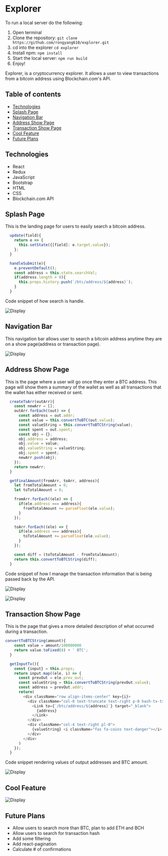 # Explorer

To run a local server do the following:

1. Open terminal
2. Clone the repository: ```git clone https://github.com/rongyang610/explorer.git```
3. cd into the explorer ```cd explorer```
4. Install npm: ```npm install```
5. Start the local server: ```npm run build```
6. Enjoy!

Explorer, is a cryptocurrency explorer. It allows a user to view transactions from a bitcoin address using Blockchain.com's API.

## Table of contents
* [Technologies](#technologies)
* [Splash Page](#splash-page)
* [Navigation Bar](#navigation-bar)
* [Address Show Page](#address-show-page)
* [Transaction Show Page](#transaction-show-page)
* [Cool Feature](#cool-feature)
* [Future Plans](#future-plans)

## Technologies

* React
* Redux
* JavaScript
* Bootstrap
* HTML
* CSS
* Blockchain.com API

## Splash Page

This is the landing page for users to easily search a bitcoin address.

```javascript
  update(field){
    return e => {
      this.setState({[field]: e.target.value});
    };
  }

  handleSubmit(e){
    e.preventDefault();
    const address = this.state.searchVal;
    if(address.length > 0){
      this.props.history.push(`/btc/address/${address}`);
    }
  }
```

Code snippet of how search is handle.

![Display](/src/images/splashPage.png)

## Navigation Bar

This navigation bar allows user to search a bitcoin address anytime they are on a show page(address or transaction page).

![Display](/src/images/navBar.png)

## Address Show Page

This is the page where a user will go once they enter a BTC address. This page will show them a summary of the wallet as well as all transactions that the wallet has either received or sent.

```javascript
  createToArr(outArr){
    const newArr = [];
    outArr.forEach((out) => {
      const address = out.addr;
      const value = this.convertToBTC(out.value);
      const valueString = this.convertToBTCString(value);
      const spent = out.spent;
      const obj = {};
      obj.address = address;
      obj.value = value;
      obj.valueString = valueString;
      obj.spent = spent;
      newArr.push(obj);
    });
    return newArr;
  }

  getFinalAmount(fromArr, toArr, address){
    let fromTotalAmount = 0;
    let toTotalAmount = 0;

    fromArr.forEach((ele) => {
      if(ele.address === address){
        fromTotalAmount += parseFloat(ele.value);
      }
    });

    toArr.forEach((ele) => {
      if(ele.address === address){
        toTotalAmount += parseFloat(ele.value);
      }
    });

    const diff = (toTotalAmount - fromTotalAmount);
    return this.convertToBTCString(diff);
  }
```

Code snippet of how I manage the transaction information that is being passed back by the API.

![Display](/src/images/addressSummary.png)

![Display](/src/images/transactionList.png)

## Transaction Show Page

This is the page that gives a more detailed description of what occurred during a transaction.

```javascript
convertToBTCString(amount){
    const value = amount/100000000
    return value.toFixed(8) + ' BTC';
  }

  getInputTx(){
    const {input} = this.props;
    return input.map((ele, i) => {
      const prevOut = ele.prev_out;
      const valueString = this.convertToBTCString(prevOut.value);
      const address = prevOut.addr;
      return(
        <div className="row align-items-center" key={i}>
          <div className="col-8 text-truncate text-right p-0 hash-tx-tx-link">
            <Link to={`/btc/address/${address}`} target="_blank">
              {address}
            </Link>
          </div>
          <div className="col-4 text-right pl-0">
            {valueString} <i className="fas fa-coins text-danger"></i>
          </div>
        </div>
      )
    });
  }
```

Code snippet rendering values of output addresses and BTC amount.

![Display](/src/images/transactionShow.png)

## Cool Feature

![Display](/src/images/pagination.gif)

## Future Plans

* Allow users to search more than BTC, plan to add ETH and BCH
* Allow users to search for transaction hash
* Add some filtering
* Add react-pagination
* Calculate # of confirmations